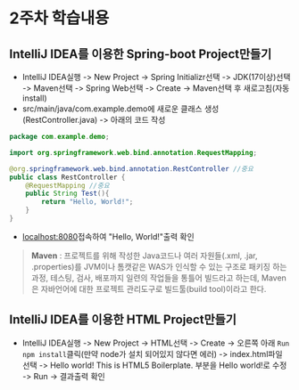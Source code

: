 # 2주차 학습내용

## IntelliJ IDEA를 이용한 Spring-boot Project만들기

- IntelliJ IDEA실행 -> New Project -> Spring Initializr선택 -> JDK(17이상)선택 -> Maven선택 -> Spring Web선택 -> Create -> Maven선택 후 새로고침(자동 install)
- src/main/java/com.example.demo에 새로운 클래스 생성(RestController.java) -> 아래의 코드 작성

~~~java
package com.example.demo;

import org.springframework.web.bind.annotation.RequestMapping;

@org.springframework.web.bind.annotation.RestController //중요
public class RestController {
    @RequestMapping //중요
    public String Test(){
        return "Hello, World!";
    }
}
~~~

- [localhost:8080](localhost:8080)접속하여 "Hello, World!"출력 확인

> **Maven** : 프로젝트를 위해 작성한 Java코드나 여러 자원들(.xml, .jar, .properties)를 JVM이나 톰캣같은 WAS가 인식할 수 있는 구조로 패키징 하는 과정, 테스팅, 검사, 배포까지 일련의 작업들을 통틀어 빌드라고 하는데, Maven은 자바언어에 대한 프로젝트 관리도구로 빌드툴(build tool)이라고 한다.



## IntelliJ IDEA를 이용한 HTML Project만들기

- IntelliJ IDEA실행 -> New Project -> HTML선택 -> Create -> 오른쪽 아래 `Run npm install`클릭(만약 node가 설치 되어있지 않다면 에러) -> index.html파일 선택 -> Hello world! This is HTML5 Boilerplate. 부분을 Hello world!로 수정 -> Run -> 결과출력 확인



